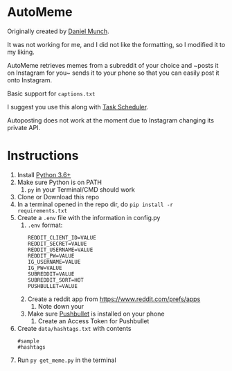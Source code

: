# AutoMeme
Originally created by [Daniel Munch](https://github.com/Dmunch04).

It was not working for me, and I did not like the formatting, so I modified it to my liking.

AutoMeme retrieves memes from a subreddit of your choice and ~posts it on Instagram for you~ sends it to your phone so that you can easily post it onto Instagram.

Basic support for `captions.txt`

I suggest you use this along with [Task Scheduler](https://medium.com/@elijahlopezz/python-and-background-tasks-4f70b4a2efd8).

Autoposting does not work at the moment due to Instagram changing its private API.
# Instructions
1. Install [Python 3.6+](https://www.python.org/downloads/)
2. Make sure Python is on PATH
   1. `py` in your Terminal/CMD should work
3. Clone or Download this repo
4. In a terminal opened in the repo dir, do `pip install -r requirements.txt`
5. Create a `.env` file with the information in config.py
   1. `.env` format:
      ```
      REDDIT_CLIENT_ID=VALUE
      REDDIT_SECRET=VALUE
      REDDIT_USERNAME=VALUE
      REDDIT_PW=VALUE
      IG_USERNAME=VALUE
      IG_PW=VALUE
      SUBREDDIT=VALUE
      SUBREDDIT_SORT=HOT
      PUSHBULLET=VALUE
      ```
   2. Create a reddit app from https://www.reddit.com/prefs/apps
      1. Note down your
   3. Make sure [Pushbullet](https://www.pushbullet.com/) is installed on your phone
      1. Create an Access Token for Pushbullet
6. Create `data/hashtags.txt` with contents
      ```
      #sample
      #hashtags
      ```
7. Run `py get_meme.py` in the terminal
